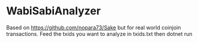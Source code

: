 # WabiSabiAnalyzer

Based on https://github.com/nopara73/Sake but for real world coinjoin transactions.
Feed the txids you want to analyze in txids.txt then dotnet run

